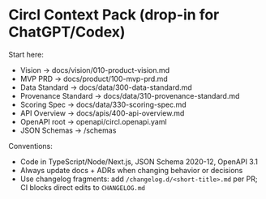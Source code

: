 # Circl Context Pack (drop-in for ChatGPT/Codex)

Start here:

- Vision → docs/vision/010-product-vision.md
- MVP PRD → docs/product/100-mvp-prd.md
- Data Standard → docs/data/300-data-standard.md
- Provenance Standard → docs/data/310-provenance-standard.md
- Scoring Spec → docs/data/330-scoring-spec.md
- API Overview → docs/apis/400-api-overview.md
- OpenAPI root → openapi/circl.openapi.yaml
- JSON Schemas → /schemas

Conventions:

- Code in TypeScript/Node/Next.js, JSON Schema 2020-12, OpenAPI 3.1
- Always update docs + ADRs when changing behavior or decisions
- Use changelog fragments: add `/changelog.d/<short-title>.md` per PR; CI blocks direct edits to `CHANGELOG.md`
